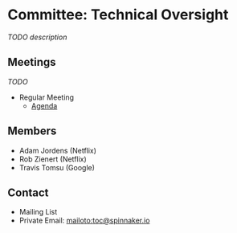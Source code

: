 # Committee: Technical Oversight

_TODO description_

## Meetings

_TODO_

* Regular Meeting
  * [Agenda](https://docs.google.com/document/d/1PxIA1XE3nzqLykOFW-AqdU5u9F8cFh3jDvUA41P2cUM/edit)

## Members

* Adam Jordens (Netflix)
* Rob Zienert (Netflix)
* Travis Tomsu (Google)

## Contact

* Mailing List
* Private Email: [mailoto:toc@spinnaker.io](toc@spinnaker.io)